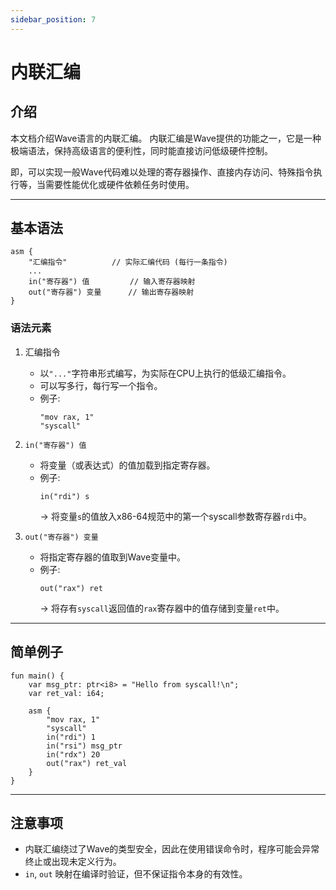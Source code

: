 ```yaml
---
sidebar_position: 7
---
```


# 内联汇编

## 介绍

本文档介绍Wave语言的内联汇编。
内联汇编是Wave提供的功能之一，它是一种极端语法，保持高级语言的便利性，同时能直接访问低级硬件控制。

即，可以实现一般Wave代码难以处理的寄存器操作、直接内存访问、特殊指令执行等，当需要性能优化或硬件依赖任务时使用。

---

## 基本语法

```wave
asm {
    "汇编指令"          // 实际汇编代码 (每行一条指令)
    ...
    in("寄存器") 值         // 输入寄存器映射
    out("寄存器") 变量      // 输出寄存器映射
}
```

### 语法元素

1. 汇编指令
   - 以`"..."`字符串形式编写，为实际在CPU上执行的低级汇编指令。
   - 可以写多行，每行写一个指令。
   - 例子:
        ```wave
        "mov rax, 1"
        "syscall"
        ```

2. `in("寄存器") 值`
   - 将变量（或表达式）的值加载到指定寄存器。
   - 例子:
        ```wave
        in("rdi") s
        ```
     -> 将变量`s`的值放入x86-64规范中的第一个syscall参数寄存器`rdi`中。

3. `out("寄存器") 变量`
   - 将指定寄存器的值取到Wave变量中。
   - 例子:
        ```wave
        out("rax") ret
        ```
     -> 将存有`syscall`返回值的`rax`寄存器中的值存储到变量`ret`中。

---

## 简单例子

```wave
fun main() {
    var msg_ptr: ptr<i8> = "Hello from syscall!\n";
    var ret_val: i64;

    asm {
        "mov rax, 1"
        "syscall"
        in("rdi") 1
        in("rsi") msg_ptr
        in("rdx") 20
        out("rax") ret_val
    }
}
```

---

## 注意事项

- 内联汇编绕过了Wave的类型安全，因此在使用错误命令时，程序可能会异常终止或出现未定义行为。
- `in`, `out` 映射在编译时验证，但不保证指令本身的有效性。
